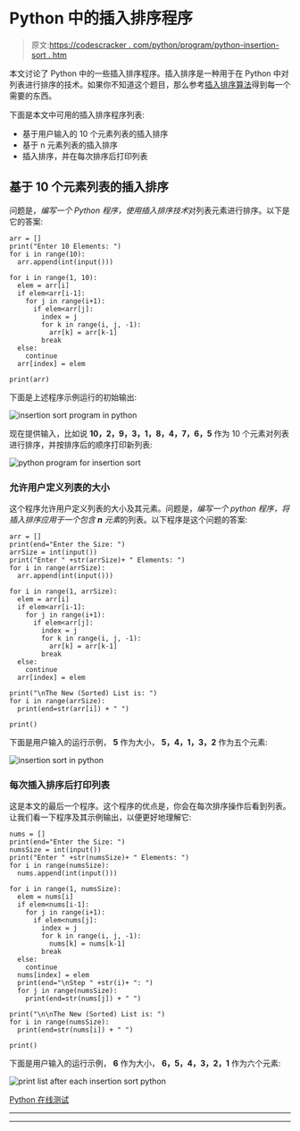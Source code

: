 # Python 中的插入排序程序

> 原文:[https://codescracker . com/python/program/python-insertion-sort . htm](https://codescracker.com/python/program/python-insertion-sort.htm)

本文讨论了 Python 中的一些插入排序程序。插入排序是一种用于在 Python 中对列表进行排序的技术。如果你不知道这个题目，那么参考[插入排序算法](/computer-fundamental/insertion-sort.htm)得到每一个需要的东西。

下面是本文中可用的插入排序程序列表:

*   基于用户输入的 10 个元素列表的插入排序
*   基于 n 元素列表的插入排序
*   插入排序，并在每次排序后打印列表

## 基于 10 个元素列表的插入排序

问题是，*编写一个 Python 程序，使用插入排序技术*对列表元素进行排序。以下是它的答案:

```
arr = []
print("Enter 10 Elements: ")
for i in range(10):
  arr.append(int(input()))

for i in range(1, 10):
  elem = arr[i]
  if elem<arr[i-1]:
    for j in range(i+1):
      if elem<arr[j]:
        index = j
        for k in range(i, j, -1):
          arr[k] = arr[k-1]
        break
  else:
    continue
  arr[index] = elem

print(arr)
```

下面是上述程序示例运行的初始输出:

![insertion sort program in python](../Images/c14530d6ba6b8510b87f18a7a1f1b28f.png)

现在提供输入，比如说 **10，2，9，3，1，8，4，7，6，5** 作为 10 个元素对列表进行排序，并按排序后的顺序打印新列表:

![python program for insertion sort](../Images/023b40ba76d24d34ef52a4dc938a1e52.png)

### 允许用户定义列表的大小

这个程序允许用户定义列表的大小及其元素。问题是，*编写一个 python 程序，将插入排序应用于一个包含 **n** 元素*的列表。以下程序是这个问题的答案:

```
arr = []
print(end="Enter the Size: ")
arrSize = int(input())
print("Enter " +str(arrSize)+ " Elements: ")
for i in range(arrSize):
  arr.append(int(input()))

for i in range(1, arrSize):
  elem = arr[i]
  if elem<arr[i-1]:
    for j in range(i+1):
      if elem<arr[j]:
        index = j
        for k in range(i, j, -1):
          arr[k] = arr[k-1]
        break
  else:
    continue
  arr[index] = elem

print("\nThe New (Sorted) List is: ")
for i in range(arrSize):
  print(end=str(arr[i]) + " ")

print()
```

下面是用户输入的运行示例， **5** 作为大小， **5，4，1，3，2** 作为五个元素:

![insertion sort in python](../Images/b56353df5105927cf8e420021df494f9.png)

### 每次插入排序后打印列表

这是本文的最后一个程序。这个程序的优点是，你会在每次排序操作后看到列表。让我们看一下程序及其示例输出，以便更好地理解它:

```
nums = []
print(end="Enter the Size: ")
numsSize = int(input())
print("Enter " +str(numsSize)+ " Elements: ")
for i in range(numsSize):
  nums.append(int(input()))

for i in range(1, numsSize):
  elem = nums[i]
  if elem<nums[i-1]:
    for j in range(i+1):
      if elem<nums[j]:
        index = j
        for k in range(i, j, -1):
          nums[k] = nums[k-1]
        break
  else:
    continue
  nums[index] = elem
  print(end="\nStep " +str(i)+ ": ")
  for j in range(numsSize):
    print(end=str(nums[j]) + " ")

print("\n\nThe New (Sorted) List is: ")
for i in range(numsSize):
  print(end=str(nums[i]) + " ")

print()
```

下面是用户输入的运行示例， **6** 作为大小， **6，5，4，3，2，1** 作为六个元素:

![print list after each insertion sort python](../Images/20dd1a39d8c83d35e98ecb033a8d1775.png)

[Python 在线测试](/exam/showtest.php?subid=10)

* * *

* * *